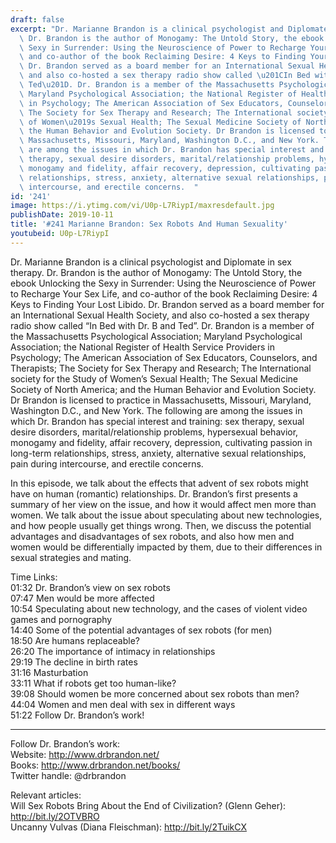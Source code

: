 ```yaml
---
draft: false
excerpt: "Dr. Marianne Brandon is a clinical psychologist and Diplomate in sex therapy.\
  \ Dr. Brandon is the author of Monogamy: The Untold Story, the ebook Unlocking the\
  \ Sexy in Surrender: Using the Neuroscience of Power to Recharge Your Sex Life,\
  \ and co-author of the book Reclaiming Desire: 4 Keys to Finding Your Lost Libido.\
  \ Dr. Brandon served as a board member for an International Sexual Health Society,\
  \ and also co-hosted a sex therapy radio show called \u201CIn Bed with Dr. B and\
  \ Ted\u201D. Dr. Brandon is a member of the Massachusetts Psychological Association;\
  \ Maryland Psychological Association; the National Register of Health Service Providers\
  \ in Psychology; The American Association of Sex Educators, Counselors, and Therapists;\
  \ The Society for Sex Therapy and Research; The International society for the Study\
  \ of Women\u2019s Sexual Health; The Sexual Medicine Society of North America; and\
  \ the Human Behavior and Evolution Society. Dr Brandon is licensed to practice in\
  \ Massachusetts, Missouri, Maryland, Washington D.C., and New York. The following\
  \ are among the issues in which Dr. Brandon has special interest and training: sex\
  \ therapy, sexual desire disorders, marital/relationship problems, hypersexual behavior,\
  \ monogamy and fidelity, affair recovery, depression, cultivating passion in long-term\
  \ relationships, stress, anxiety, alternative sexual relationships, pain during\
  \ intercourse, and erectile concerns.  "
id: '241'
image: https://i.ytimg.com/vi/U0p-L7RiypI/maxresdefault.jpg
publishDate: 2019-10-11
title: '#241 Marianne Brandon: Sex Robots And Human Sexuality'
youtubeid: U0p-L7RiypI
---
```

<div class="timelinks">

Dr. Marianne Brandon is a clinical psychologist and Diplomate in sex therapy. Dr. Brandon is the author of Monogamy: The Untold Story, the ebook Unlocking the Sexy in Surrender: Using the Neuroscience of Power to Recharge Your Sex Life, and co-author of the book Reclaiming Desire: 4 Keys to Finding Your Lost Libido. Dr. Brandon served as a board member for an International Sexual Health Society, and also co-hosted a sex therapy radio show called “In Bed with Dr. B and Ted”. Dr. Brandon is a member of the Massachusetts Psychological Association; Maryland Psychological Association; the National Register of Health Service Providers in Psychology; The American Association of Sex Educators, Counselors, and Therapists; The Society for Sex Therapy and Research; The International society for the Study of Women’s Sexual Health; The Sexual Medicine Society of North America; and the Human Behavior and Evolution Society. Dr Brandon is licensed to practice in Massachusetts, Missouri, Maryland, Washington D.C., and New York. The following are among the issues in which Dr. Brandon has special interest and training: sex therapy, sexual desire disorders, marital/relationship problems, hypersexual behavior, monogamy and fidelity, affair recovery, depression, cultivating passion in long-term relationships, stress, anxiety, alternative sexual relationships, pain during intercourse, and erectile concerns.  

In this episode, we talk about the effects that advent of sex robots might have on human (romantic) relationships. Dr. Brandon’s first presents a summary of her view on the issue, and how it would affect men more than women. We talk about the issue about speculating about new technologies, and how people usually get things wrong. Then, we discuss the potential advantages and disadvantages of sex robots, and also how men and women would be differentially impacted by them, due to their differences in sexual strategies and mating.

Time Links:  
<time>01:32</time> Dr. Brandon’s view on sex robots  
<time>07:47</time> Men would be more affected  
<time>10:54</time> Speculating about new technology, and the cases of violent video games and pornography  
<time>14:40</time> Some of the potential advantages of sex robots (for men)  
<time>18:50</time> Are humans replaceable?  
<time>26:20</time> The importance of intimacy in relationships  
<time>29:19</time> The decline in birth rates  
<time>31:16</time> Masturbation  
<time>33:11</time> What if robots get too human-like?  
<time>39:08</time> Should women be more concerned about sex robots than men?  
<time>44:04</time> Women and men deal with sex in different ways  
<time>51:22</time> Follow Dr. Brandon’s work!

---

Follow Dr. Brandon’s work:  
Website: http://www.drbrandon.net/  
Books: http://www.drbrandon.net/books/  
Twitter handle: @drbrandon

Relevant articles:  
Will Sex Robots Bring About the End of Civilization? (Glenn Geher): http://bit.ly/2OTVBRO  
Uncanny Vulvas (Diana Fleischman): http://bit.ly/2TuikCX
</div>

